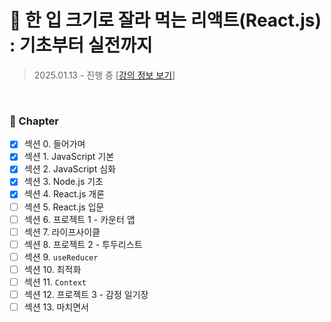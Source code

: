 # 🍰 한 입 크기로 잘라 먹는 리액트(React.js) : 기초부터 실전까지

> 2025.01.13 - 진행 중
> [[강의 정보 보기](https://www.inflearn.com/course/%ED%95%9C%EC%9E%85-%EB%A6%AC%EC%95%A1%ED%8A%B8)]

<br>

### 🌱 Chapter

- [x] 섹션 0. 들어가며
- [x] 섹션 1. JavaScript 기본
- [x] 섹션 2. JavaScript 심화
- [x] 섹션 3. Node.js 기초
- [x] 섹션 4. React.js 개론
- [ ] 섹션 5. React.js 입문
- [ ] 섹션 6. 프로젝트 1 - 카운터 앱
- [ ] 섹션 7. 라이프사이클
- [ ] 섹션 8. 프로젝트 2 - 투두리스트
- [ ] 섹션 9. `useReducer`
- [ ] 섹션 10. 최적화
- [ ] 섹션 11. `Context`
- [ ] 섹션 12. 프로젝트 3 - 감정 일기장
- [ ] 섹션 13. 마치면서

